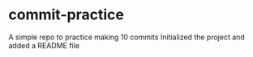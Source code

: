 # commit-practice
A simple repo to practice making 10 commits
Initialized the project and added a README file
